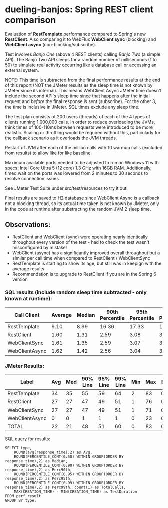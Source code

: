 # dueling-banjos: Spring REST client comparison

Evaluation of **RestTemplate** performance compared to Spring's new **RestClient**.  Also comparing it to WebFlux **WebClient sync** (blocking) and **WebClient async** (non-blocking/subscribe).

Test involves _Banjo One_ (above 4 REST clients) calling _Banjo Two_ (a simple API).  The Banjo Two API sleeps for a random number of milliseconds (1 to 50) to simulate real activity occurring like a database call or accessing an external system.  

NOTE: This time is subtracted from the final performance results at the end of this report (NOT the JMeter results as the sleep time is not known by JMeter since its internal).  This means WebClient Async JMeter time doesn't include the second API's sleep time since that happens after the initial request and _before_ the final response is sent (subscribe).  For the other 3, the time is inclusive in JMeter.  SQL times exclude any sleep time.

The test plan consists of 200 users (threads) of each of the 4 types of clients running 1,000,000 calls.  In order to reduce overloading the JVMs, think times of 100-110ms between requests were introduced to be more realistic.  Scaling or throttling would be required without this, particularly for the callback scenario as it overloads the JVM threads.

Restart of JVM after each of the million calls with 10 warmup calls (excluded from results) to allow like for like baseline.

Maximum available ports needed to be adjusted to run on Windows 11 with specs: Intel Core Ultra 5 (12 core) 1.3 GHz with 16GB RAM.  Additionally, timed wait on the ports was lowered from 2 minutes to 30 seconds to resolve connection issues.

See JMeter Test Suite under src/test/resources to try it out!

Final results are saved to H2 database since WebClient Async is a callback not a blocking thread, so its actual time taken is not known by JMeter, only in the code at runtime after substracting the random JVM 2 sleep time.

## Observations:

- RestClient and WebClient (sync) were operating nearly identically throughout every version of the test - had to check the test wasn't misconfigured by mistake!
- WebClient (async) has a significantly improved overall throughput but a similar per call time when compared to RestClient / WebClientSync
- RestTemplate is starting to show its age, but still was in keepign with the average results
- Recommendation is to upgrade to RestClient if you are in the Spring 6 version

### SQL results (include random sleep time subtracted - only known at runtime):

| Call Client    | Average | Median | 90th Percentile | 95th Percentile | 99th Percentile | Total Calls | Test Duration |
|----------------|---------|--------|-----------------|-----------------|-----------------|-------------|---------------|
| RestTemplate   | 9.10    | 8.99   | 16.36           | 17.33           | 18.92           | 1,000,000   | 12:40.528464  |
| RestClient     | 1.60    | 1.31   | 2.59            | 3.08            | 3.87            | 1,000,000   | 11:33.803078  |
| WebClientSync  | 1.61    | 1.35   | 2.59            | 3.07            | 3.93            | 1,000,000   | 11:33.711818  |
| WebClientAsync | 1.62    | 1.42   | 2.56            | 3.04            | 3.91            | 1,000,000   | 09:19.613708  |

### JMeter Results:

| Label          | Avg | Med | 90% Line | 95% Line | 99% Line | Min | Max | Error | Thru-put| Recv KB/s| Sent KB/s|
|----------------|-----|-----|----------|----------|----------|-----|-----|-------|---------|----------|----------|
| RestTemplate   | 34  | 35  | 55       | 59       | 64       | 2   | 83  | 0.0%  | 1314.81 | 251.46   | 165.64   |
| RestClient     | 27  | 27  | 47       | 49       | 51       | 1   | 76  | 0.0%  | 1441.24 | 276.26   | 178.75   |
| WebClientSync  | 27  | 27  | 47       | 49       | 51       | 1   | 71  | 0.0%  | 1441.38 | 280.52   | 182.99   |
| WebClientAsync | 0   | 0   | 1        | 1        | 1        | 0   | 23  | 0.0%  | 1787.00 | 325.83   | 228.61   |
| TOTAL          | 22  | 21  | 48       | 51       | 60       | 0   | 83  | 0.0%  | 1308.72 | 248.62   | 165.19   |

SQL query for results:

```
SELECT type, 
    ROUND(avg(response_time),2) as Avg, 
    ROUND(PERCENTILE_CONT(0.50) WITHIN GROUP(ORDER BY response_time),2) as Median,
    ROUND(PERCENTILE_CONT(0.90) WITHIN GROUP(ORDER BY response_time),2) as Perc90th,  
    ROUND(PERCENTILE_CONT(0.95) WITHIN GROUP(ORDER BY response_time),2) as Perc95th, 
    ROUND(PERCENTILE_CONT(0.99) WITHIN GROUP(ORDER BY response_time),2) as Perc99th, count(1) as TotalCalls,
    MAX(CREATION_TIME) - MIN(CREATION_TIME) as TestDuration
FROM perf_result 
GROUP BY type;
```
   
